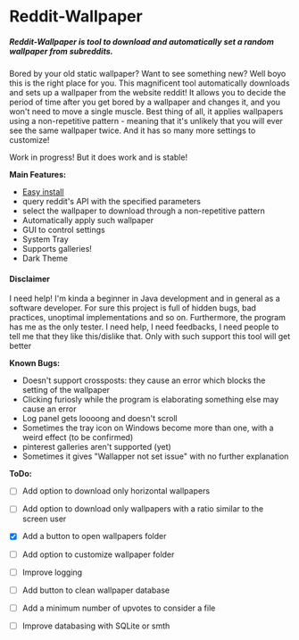 Reddit-Wallpaper
======
##### Reddit-Wallpaper is tool to download and automatically set a random wallpaper from subreddits.
Bored by your old static wallpaper? Want to see something new? Well boyo this is the right place for you. 
This magnificent tool automatically downloads and sets up a wallpaper from the website reddit!
It allows you to decide the period of time after you get bored by a wallpaper and changes it, and you won't need to move a single muscle.
Best thing of all, it applies wallpapers using a non-repetitive pattern - meaning that it's unlikely that you will ever see the same wallpaper twice.
And it has so many more settings to customize!

Work in progress! But it does work and is stable!

**Main Features:**
- [Easy install](https://github.com/Mamiglia/Reddit-Wallpaper/blob/main/Installation.md)
- query reddit's API with the specified parameters
- select the wallpaper to download through a non-repetitive pattern
- Automatically apply such wallpaper 
- GUI to control settings
- System Tray
- Supports galleries!
- Dark Theme

#### Disclaimer
I need help! I'm kinda a beginner in Java development and in general as a software developer. For sure this project is full of hidden bugs, bad practices, unoptimal implementations and so on. Furthermore, the program has me as the only tester.
I need help, I need feedbacks, I need people to tell me that they like this/dislike that. Only with such support this tool will get better

**Known Bugs:**
- Doesn't support crossposts: they cause an error which blocks the setting of the wallpaper
- Clicking furiosly while the program is elaborating something else may cause an error
- Log panel gets loooong and doesn't scroll
- Sometimes the tray icon on Windows become more than one, with a weird effect (to be confirmed)
- pinterest galleries aren't supported (yet)
- Sometimes it gives "Wallapper not set issue" with no further explanation


**ToDo:**
- [ ] Add option to download only horizontal wallpapers
- [ ] Add option to download only wallpapers with a ratio similar to the screen user
- [x] Add a button to open wallpapers folder
- [ ] Add option to customize wallpaper folder
- [ ] Improve logging
- [ ] Add button to clean wallpaper database
- [ ] Add a minimum number of upvotes to consider a file
- [ ] Improve databasing with SQLite or smth


